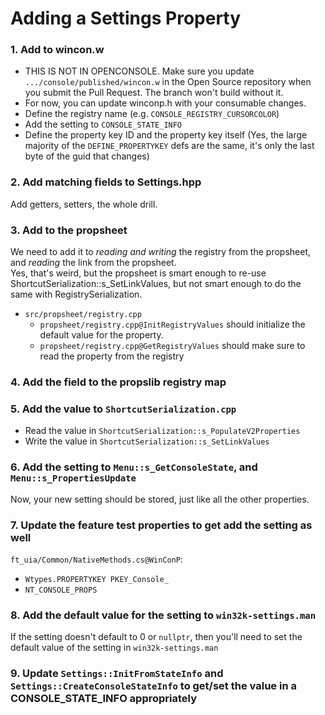 # Adding a Settings Property

### 1. Add to wincon.w
* THIS IS NOT IN OPENCONSOLE. Make sure you update
      `.../console/published/wincon.w` in the Open Source repository when you submit the Pull Request.
      The branch won't build without it.
* For now, you can update winconp.h with your consumable changes.
* Define the registry name (e.g. `CONSOLE_REGISTRY_CURSORCOLOR`)
* Add the setting to `CONSOLE_STATE_INFO`
* Define the property key ID and the property key itself (Yes, the large majority of the `DEFINE_PROPERTYKEY` defs are the same, it's only the last byte of the guid that changes)

### 2. Add matching fields to Settings.hpp
Add getters, setters, the whole drill.

### 3. Add to the propsheet
We need to add it to *reading and writing* the registry from the propsheet, and *reading* the link from the propsheet. <br>
Yes, that's weird, but the propsheet is smart enough to re-use ShortcutSerialization::s_SetLinkValues, but not smart enough to do the same with RegistrySerialization. <br>
- `src/propsheet/registry.cpp`
   -  `propsheet/registry.cpp@InitRegistryValues` should initialize the default value for the property.
   -  `propsheet/registry.cpp@GetRegistryValues` should make sure to read the property from the registry

### 4. Add the field to the propslib registry map

### 5. Add the value to `ShortcutSerialization.cpp`
- Read the value in `ShortcutSerialization::s_PopulateV2Properties`
- Write the value in `ShortcutSerialization::s_SetLinkValues`

### 6. Add the setting to `Menu::s_GetConsoleState`, and `Menu::s_PropertiesUpdate`
Now, your new setting should be stored, just like all the other properties.

### 7. Update the feature test properties to get add the setting as well
`ft_uia/Common/NativeMethods.cs@WinConP`:
- `Wtypes.PROPERTYKEY PKEY_Console_`
- `NT_CONSOLE_PROPS`

### 8. Add the default value for the setting to `win32k-settings.man`
If the setting doesn't default to 0 or `nullptr`, then you'll need to set the default value of the setting in `win32k-settings.man`

### 9. Update `Settings::InitFromStateInfo` and `Settings::CreateConsoleStateInfo` to get/set the value in a CONSOLE_STATE_INFO appropriately

